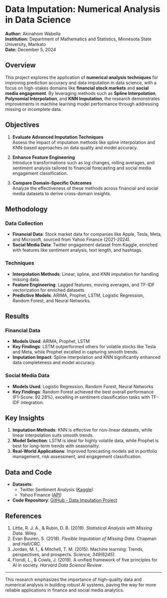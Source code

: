 # Data Imputation: Numerical Analysis in Data Science

**Author:** Akinahom Wabella  
**Institution:** Department of Mathematics and Statistics, Minnesota State University, Mankato  
**Date:** December 5, 2024  

## Overview

This project explores the application of **numerical analysis techniques** for improving prediction accuracy and data imputation in data science, with a focus on high-stakes domains like **financial stock markets** and **social media engagement**. By leveraging methods such as **Spline Interpolation**, **Polynomial Interpolation**, and **KNN Imputation**, the research demonstrates improvements in machine learning model performance through addressing missing or incomplete data.

## Objectives

1. **Evaluate Advanced Imputation Techniques**  
   Assess the impact of imputation methods like spline interpolation and KNN-based approaches on data quality and model accuracy.
   
2. **Enhance Feature Engineering**  
   Introduce transformations such as log changes, rolling averages, and sentiment analysis tailored to financial forecasting and social media engagement classification.

3. **Compare Domain-Specific Outcomes**  
   Analyze the effectiveness of these methods across financial and social media datasets to derive cross-domain insights.

## Methodology

### Data Collection

- **Financial Data**: Stock market data for companies like Apple, Tesla, Meta, and Microsoft, sourced from Yahoo Finance (2021-2024).  
- **Social Media Data**: Twitter engagement dataset from Kaggle, enriched with features like sentiment analysis, text length, and hashtags.

### Techniques

- **Interpolation Methods**: Linear, spline, and KNN imputation for handling missing data.  
- **Feature Engineering**: Lagged features, moving averages, and TF-IDF vectorization for enriched datasets.  
- **Predictive Models**: ARIMA, Prophet, LSTM, Logistic Regression, Random Forest, and Neural Networks.

## Results

### Financial Data

- **Models Used**: ARIMA, Prophet, LSTM  
- **Key Findings**: LSTM outperformed others for volatile stocks like Tesla and Meta, while Prophet excelled in capturing smooth trends.  
- **Imputation Impact**: Spline interpolation and KNN significantly enhanced data completeness and model accuracy.

### Social Media Data

- **Models Used**: Logistic Regression, Random Forest, Neural Networks  
- **Key Findings**: Random Forest achieved the best overall performance (F1-Score: 92.28%), excelling in sentiment classification tasks with TF-IDF integration.

## Key Insights

1. **Imputation Methods**: KNN is effective for non-linear datasets, while linear interpolation suits smooth trends.  
2. **Model Selection**: LSTM is ideal for highly volatile data, while Prophet is best for long-term trends with seasonality.  
3. **Real-World Applications**: Improved forecasting models aid in portfolio management, risk assessment, and engagement classification.

## Data and Code

- **Datasets**:  
  - Twitter Sentiment Analysis ([Kaggle](https://www.kaggle.com))  
  - Yahoo Finance ([API](https://finance.yahoo.com))  
- **Code Repository**: [GitHub - Data Imputation Project](https://github.com/akinahomwabella/Data-Imputation)

## References

1. Little, R. J. A., & Rubin, D. B. (2019). *Statistical Analysis with Missing Data*. Wiley.  
2. Evan Buuren, S. (2018). *Flexible Imputation of Missing Data*. Chapman and Hall/CRC.  
3. Jordan, M. I., & Mitchell, T. M. (2015). Machine learning: Trends, perspectives, and prospects. *Science, 349(6245)*.  
4. Floridi, L., & Cowls, J. (2019). A unified framework of five principles for AI in society. *Harvard Data Science Review*.  

---

This research emphasizes the importance of high-quality data and numerical analysis in building robust AI systems, paving the way for more reliable applications in finance and social media analytics.
